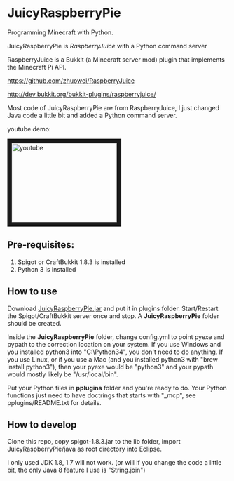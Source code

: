 # JuicyRaspberryPie
Programming Minecraft with Python.

JuicyRaspberryPie is *RaspberryJuice* with a Python command server

RaspberryJuice is a Bukkit (a Minecraft server mod) plugin that implements the Minecraft Pi API.

https://github.com/zhuowei/RaspberryJuice

http://dev.bukkit.org/bukkit-plugins/raspberryjuice/

Most code of JuicyRaspberryPie are from RaspberryJuice, I just changed Java code a little bit and added a Python command server.

youtube demo:

<a href="http://www.youtube.com/watch?feature=player_embedded&v=qhDLa2muivY&t=15m" target="_blank"><img src="http://img.youtube.com/vi/qhDLa2muivY/0.jpg" alt="youtube" width="240" height="180" border="10" /></a>

## Pre-requisites:

1. Spigot or CraftBukkit 1.8.3 is installed
2. Python 3 is installed

## How to use
Download [JuicyRaspberryPie.jar](https://github.com/wensheng/JuicyRaspberryPie/raw/master/jars/JuicyRaspberryPie.jar) and put it in plugins folder.  Start/Restart the Spigot/CraftBukkit server once and stop. A **JuicyRaspberryPie** folder should be created.

Inside the **JuicyRaspberryPie** folder, change config.yml to point pyexe and pypath to the correction location on your system.  If you use Windows and you installed python3 into "C:\Python34", you don't need to do anything.  If you use Linux, or if you use a Mac (and you installed python3 with "brew install python3"), then your pyexe would be "python3" and your pypath would mostly likely be "/usr/local/bin".

Put your Python files in **pplugins** folder and you're ready to do.  Your Python functions just need to have doctrings that starts with "_mcp", see pplugins/README.txt for details.

## How to develop
Clone this repo, copy spigot-1.8.3.jar to the lib folder, import JuicyRaspberryPie/java as root directory into Eclipse.

I only used JDK 1.8, 1.7 will not work. (or will if you change the code a little bit, the only Java 8 feature I use is "String.join")
